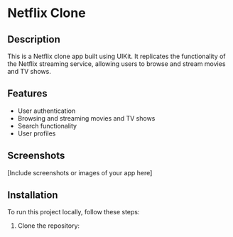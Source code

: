 # Netflix Clone

## Description
This is a Netflix clone app built using UIKit. It replicates the functionality of the Netflix streaming service, allowing users to browse and stream movies and TV shows.

## Features
- User authentication
- Browsing and streaming movies and TV shows
- Search functionality
- User profiles

## Screenshots
[Include screenshots or images of your app here]

## Installation
To run this project locally, follow these steps:

1. Clone the repository:
